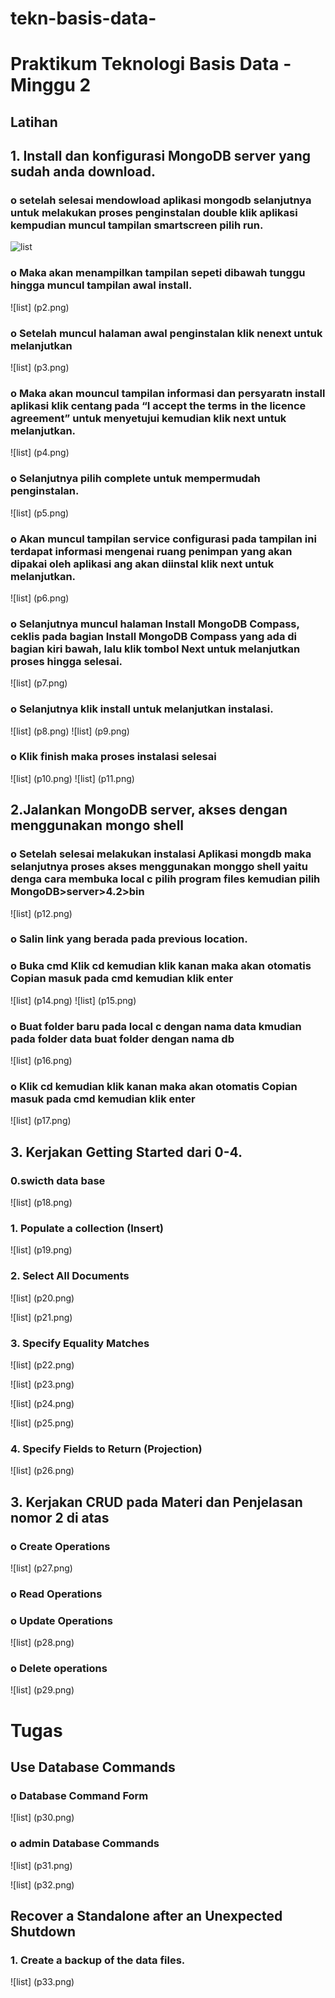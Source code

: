 # tekn-basis-data-
# Praktikum Teknologi Basis Data - Minggu 2
## Latihan
## 1. Install dan konfigurasi MongoDB server yang sudah anda download.
### o	setelah selesai mendowload aplikasi mongodb selanjutnya untuk melakukan proses penginstalan double klik aplikasi kempudian muncul tampilan smartscreen pilih run.

![list](p1.png) 

### o	Maka akan menampilkan tampilan sepeti dibawah tunggu hingga muncul tampilan awal install.
![list] (p2.png)

### o	Setelah muncul halaman awal penginstalan klik nenext untuk melanjutkan
![list] (p3.png)

### o	Maka akan mouncul tampilan informasi dan persyaratn install aplikasi klik centang pada “I accept the terms in the licence agreement” untuk menyetujui kemudian klik next untuk melanjutkan.
![list] (p4.png)

### o	Selanjutnya pilih complete untuk mempermudah penginstalan.
![list] (p5.png)

### o	Akan muncul tampilan service configurasi pada tampilan ini terdapat informasi mengenai ruang penimpan yang akan dipakai oleh aplikasi ang akan diinstal klik next untuk melanjutkan.
![list] (p6.png)

### o	Selanjutnya muncul halaman Install MongoDB Compass, ceklis pada bagian Install MongoDB Compass yang ada di bagian kiri bawah, lalu klik tombol Next untuk melanjutkan proses hingga selesai.
![list] (p7.png)

### o	Selanjutnya klik install untuk melanjutkan instalasi.
![list] (p8.png)
![list] (p9.png)

### o	Klik finish maka proses instalasi selesai
![list] (p10.png)
![list] (p11.png)
## 2.Jalankan MongoDB server, akses dengan menggunakan mongo shell
### o	Setelah selesai melakukan instalasi Aplikasi mongdb  maka selanjutnya proses akses menggunakan monggo shell  yaitu denga cara membuka local c pilih program files kemudian pilih **MongoDB>server>4.2>bin**
![list] (p12.png)

### o	Salin link yang berada pada previous location.

### o	Buka cmd Klik cd kemudian klik kanan maka akan otomatis Copian masuk pada cmd kemudian klik enter 
![list] (p14.png)
![list] (p15.png)

### o	Buat folder baru pada local c dengan nama data kmudian pada folder data buat folder dengan nama  db
![list] (p16.png)

### o	Klik cd kemudian klik kanan maka akan otomatis Copian masuk pada cmd kemudian klik enter
![list] (p17.png)

## 3. Kerjakan Getting Started dari 0-4.

### 0.swicth data base
![list] (p18.png)

### 1. Populate a collection (Insert)
![list] (p19.png)

### 2. Select All Documents
![list] (p20.png)

![list] (p21.png)

### 3. Specify Equality Matches
![list] (p22.png)

![list] (p23.png)

![list] (p24.png)

![list] (p25.png)
### 4. Specify Fields to Return (Projection)
![list] (p26.png)

## 3.	Kerjakan CRUD pada Materi dan Penjelasan nomor 2 di atas
### o	Create Operations
![list] (p27.png)

### o	Read Operations
### o	Update Operations
![list] (p28.png)
### o	Delete operations
![list] (p29.png)

# 	Tugas
## Use Database Commands
### o	Database Command Form
![list] (p30.png)
### o	admin Database Commands
![list] (p31.png)

![list] (p32.png)
## Recover a Standalone after an Unexpected Shutdown
### 1.  Create a backup of the data files. 
![list] (p33.png)